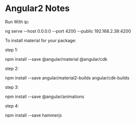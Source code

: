 # Angular2 Notes

Run With ip:

ng serve --host 0.0.0.0 --port 4200 --public 192.168.2.38:4200


To install material for your package:

step 1:

npm install --save @angular/material @angular/cdk

step 2:

npm install --save angular/material2-builds angular/cdk-builds

step 3:

npm install --save @angular/animations

step 4:

npm install --save hammerjs
